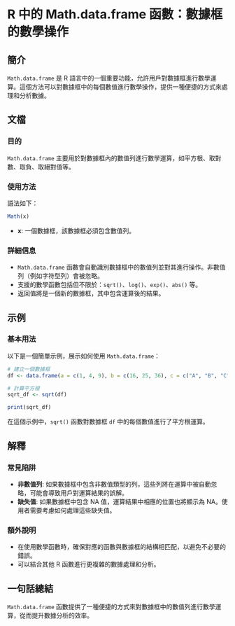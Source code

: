 <!--
Meta Description: # R 中的 Math.data.frame 函數：數據框的數學操作 ## 簡介 `Math.data.frame` 是 R 語言中的一個重要功能，允許用戶對數據框進行數學運算。這個方法可以對數據框中的每個數值進行數學操作，提供一種便捷的方式來處理和分析數據。 ## 文檔 ### 目的 `Math....
Meta Keywords: math, data, frame, sqrt, 非數值列
-->

# R 中的 Math.data.frame 函數：數據框的數學操作

## 簡介
`Math.data.frame` 是 R 語言中的一個重要功能，允許用戶對數據框進行數學運算。這個方法可以對數據框中的每個數值進行數學操作，提供一種便捷的方式來處理和分析數據。

## 文檔
### 目的
`Math.data.frame` 主要用於對數據框內的數值列進行數學運算，如平方根、取對數、取負、取絕對值等。

### 使用方法
語法如下：
```R
Math(x)
```
- **x**: 一個數據框，該數據框必須包含數值列。

### 詳細信息
- `Math.data.frame` 函數會自動識別數據框中的數值列並對其進行操作。非數值列（例如字符型列）會被忽略。
- 支援的數學函數包括但不限於：`sqrt()`、`log()`、`exp()`、`abs()` 等。
- 返回值將是一個新的數據框，其中包含運算後的結果。

## 示例
### 基本用法
以下是一個簡單示例，展示如何使用 `Math.data.frame`：

```R
# 建立一個數據框
df <- data.frame(a = c(1, 4, 9), b = c(16, 25, 36), c = c("A", "B", "C"))

# 計算平方根
sqrt_df <- sqrt(df)

print(sqrt_df)
```
在這個示例中，`sqrt()` 函數對數據框 `df` 中的每個數值進行了平方根運算。

## 解釋
### 常見陷阱
- **非數值列**: 如果數據框中包含非數值類型的列，這些列將在運算中被自動忽略，可能會導致用戶對運算結果的誤解。
- **缺失值**: 如果數據框中包含 NA 值，運算結果中相應的位置也將顯示為 NA。使用者需要考慮如何處理這些缺失值。

### 額外說明
- 在使用數學函數時，確保對應的函數與數據框的結構相匹配，以避免不必要的錯誤。
- 可以結合其他 R 函數進行更複雜的數據處理和分析。

## 一句話總結
`Math.data.frame` 函數提供了一種便捷的方式來對數據框中的數值列進行數學運算，從而提升數據分析的效率。